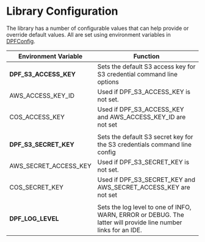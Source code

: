# Library Configuration
The library has a number of configurable values that can help provide or
override default values.  All are set using environment variables
in [DPFConfig](../src/data_processing/utils/config.py).

| Environment Variable  | Function                                                                                                         |
|-----------------------|------------------------------------------------------------------------------------------------------------------|
| **DPF_S3_ACCESS_KEY** | Sets the default S3 access key for S3 credential command line options                                            |
| AWS_ACCESS_KEY_ID     | Used if DPF_S3_ACCESS_KEY is not set.                                                                            |
| COS_ACCESS_KEY        | Used if DPF_S3_ACCESS_KEY  and AWS_ACCESS_KEY_ID are not set                                                     |
|                       |                                                                                                                  |
| **DPF_S3_SECRET_KEY**     | Sets the default S3 secret key for the S3 credentials command line config                                        |
| AWS_SECRET_ACCESS_KEY | Used if DPF_S3_SECRET_KEY is not set.                                                                            |
| COS_SECRET_KEY        | Used if DPF_S3_SECRET_KEY  and AWS_SECRET_ACCESS_KEY are not set                                                 |
|                       |                                                                                                                  |
| **DPF_LOG_LEVEL**         | Sets the log level to one of INFO, WARN, ERROR or DEBUG.  The latter will provide line number links for an IDE. |
